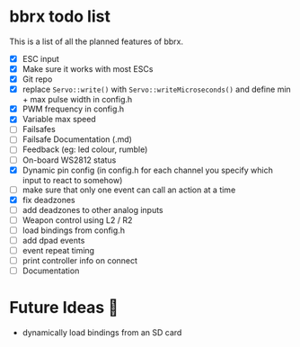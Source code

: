 # bbrx todo list
This is a list of all the planned features of bbrx.

- [x] ESC input
- [x] Make sure it works with most ESCs
- [x] Git repo
- [x] replace `Servo::write()` with `Servo::writeMicroseconds()` and define min + max pulse width in config.h
- [x] PWM frequency in config.h
- [x] Variable max speed
- [ ] Failsafes
- [ ] Failsafe Documentation (.md)
- [ ] Feedback (eg: led colour, rumble)
- [ ] On-board WS2812 status
- [x] Dynamic pin config (in config.h for each channel you specify which input to react to somehow)
- [ ] make sure that only one event can call an action at a time
- [x] fix deadzones
- [ ] add deadzones to other analog inputs
- [ ] Weapon control using L2 / R2
- [ ] load bindings from config.h
- [ ] add dpad events
- [ ] event repeat timing
- [ ] print controller info on connect
- [ ] Documentation

# Future Ideas :thinking:
- dynamically load bindings from an SD card